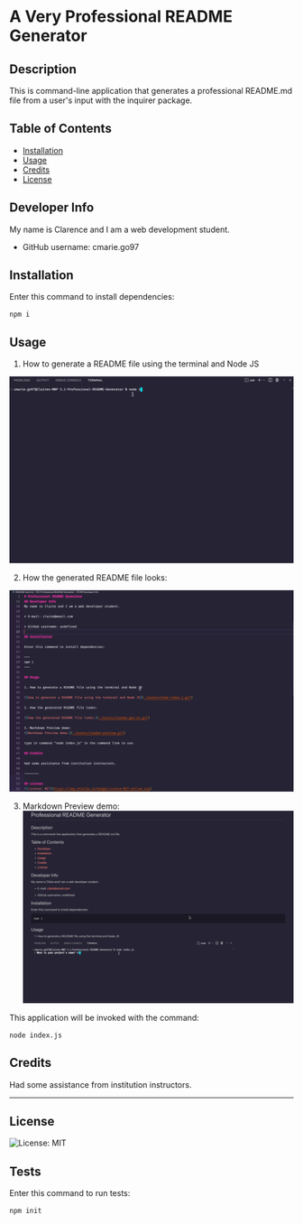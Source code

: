 # A Very Professional README Generator

## Description
This is command-line application that generates a professional README.md file from a user's input with the inquirer package.

## Table of Contents

- [Installation](#installation)
- [Usage](#usage)
- [Credits](#credits)
- [License](#license)

## Developer Info

My name is Clarence and I am a web development student.

* GitHub username: cmarie.go97

## Installation

Enter this command to install dependencies:

~~~
npm i
~~~

## Usage

1. How to generate a README file using the terminal and Node JS

![How to generate a README file using the terminal and Node JS](./assets/node-index-1.gif)

2. How the generated README file looks:

![How the generated README file looks:](./assets/readme-gen-ex.gif)

3. Markdown Preview demo:
![Markdown Preview demo:](./assets/readme-preview.gif)


This application will be invoked with the command:
~~~
node index.js
~~~

## Credits
Had some assistance from institution instructors.

--------

## License

![License: MIT](https://img.shields.io/badge/License-MIT-yellow.svg)

## Tests

Enter this command to run tests:

~~~
npm init
~~~